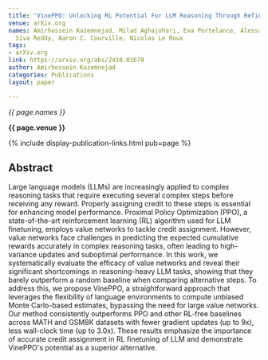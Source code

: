 ```yaml
---
title: 'VinePPO: Unlocking RL Potential For LLM Reasoning Through Refined Credit Assignment'
venue: arXiv.org
names: Amirhossein Kazemnejad, Milad Aghajohari, Eva Portelance, Alessandro Sordoni,
  Siva Reddy, Aaron C. Courville, Nicolas Le Roux
tags:
- arXiv.org
link: https://arxiv.org/abs/2410.01679
author: Amirhossein Kazemnejad
categories: Publications
layout: paper

---
```


*{{ page.names }}*

**{{ page.venue }}**

{% include display-publication-links.html pub=page %}

## Abstract

Large language models (LLMs) are increasingly applied to complex reasoning tasks that require executing several complex steps before receiving any reward. Properly assigning credit to these steps is essential for enhancing model performance. Proximal Policy Optimization (PPO), a state-of-the-art reinforcement learning (RL) algorithm used for LLM finetuning, employs value networks to tackle credit assignment. However, value networks face challenges in predicting the expected cumulative rewards accurately in complex reasoning tasks, often leading to high-variance updates and suboptimal performance. In this work, we systematically evaluate the efficacy of value networks and reveal their significant shortcomings in reasoning-heavy LLM tasks, showing that they barely outperform a random baseline when comparing alternative steps. To address this, we propose VinePPO, a straightforward approach that leverages the flexibility of language environments to compute unbiased Monte Carlo-based estimates, bypassing the need for large value networks. Our method consistently outperforms PPO and other RL-free baselines across MATH and GSM8K datasets with fewer gradient updates (up to 9x), less wall-clock time (up to 3.0x). These results emphasize the importance of accurate credit assignment in RL finetuning of LLM and demonstrate VinePPO's potential as a superior alternative.